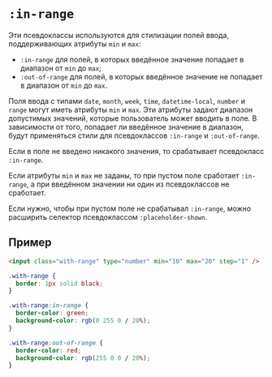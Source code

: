 # `:in-range`

Эти псевдоклассы используются для стилизации полей ввода, поддерживающих атрибуты `min` и `max`:

- `:in-range` для полей, в которых введённое значение попадает в диапазон от `min` до `max`;
- `:out-of-range` для полей, в которых введённое значение не попадает в диапазон от `min` до `max`.

Поля ввода с типами `date`, `month`, `week`, `time`, `datetime-local`, `number` и `range` могут иметь атрибуты `min` и `max`. Эти атрибуты задают диапазон допустимых значений, которые пользователь может вводить в поле. В зависимости от того, попадает ли введённое значение в диапазон, будут применяться стили для псевдоклассов `:in-range` и `:out-of-range`.

Если в поле не введено никакого значения, то срабатывает псевдокласс `:in-range`.

Если атрибуты `min` и `max` не заданы, то при пустом поле сработает `:in-range`, а при введённом значении ни один из псевдоклассов не сработает.

Если нужно, чтобы при пустом поле не срабатывал `:in-range`, можно расширить селектор псевдоклассом `:placeholder-shown`.

## Пример

```html
<input class="with-range" type="number" min="10" max="20" step="1" />
```

```css
.with-range {
  border: 1px solid black;
}

.with-range:in-range {
  border-color: green;
  background-color: rgb(0 255 0 / 20%);
}

.with-range:out-of-range {
  border-color: red;
  background-color: rgb(255 0 0 / 20%);
}
```

